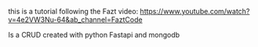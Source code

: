 this is a tutorial following the Fazt video: https://www.youtube.com/watch?v=4e2VW3Nu-64&ab_channel=FaztCode

Is a CRUD created with python Fastapi and mongodb